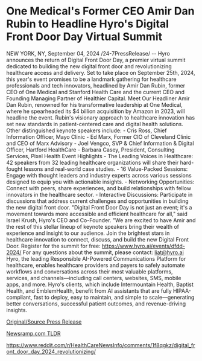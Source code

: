 # One Medical's Former CEO Amir Dan Rubin to Headline Hyro's Digital Front Door Day Virtual Summit

NEW YORK, NY, September 04, 2024 /24-7PressRelease/ -- Hyro announces the return of Digital Front Door Day, a premier virtual summit dedicated to building the new digital front door and revolutionizing healthcare access and delivery. Set to take place on September 25th, 2024, this year's event promises to be a landmark gathering for healthcare professionals and tech innovators, headlined by Amir Dan Rubin, former CEO of One Medical and Stanford Health Care and the current CEO and Founding Managing Partner of Healthier Capital.  Meet Our Headliner  Amir Dan Rubin, renowned for his transformative leadership at One Medical, where he spearheaded its $4 billion acquisition by Amazon in 2023, will headline the event. Rubin's visionary approach to healthcare innovation has set new standards in patient-centered care and digital health solutions.  Other distinguished keynote speakers include:  - Cris Ross, Chief Information Officer, Mayo Clinic - Ed Marx, Former CIO of Cleveland Clinic and CEO of Marx Advisory - Joel Vengco, SVP & Chief Information & Digital Officer, Hartford HealthCare - Barbara Casey, President, Consulting Services, Pixel Health  Event Highlights  - The Leading Voices in Healthcare: 42 speakers from 32 leading healthcare organizations will share their hard-fought lessons and real-world case studies.  - 16 Value-Packed Sessions: Engage with thought leaders and industry experts across various sessions designed to equip you with actionable insights.  - Networking Opportunities: Connect with peers, share experiences, and build relationships with fellow innovators in the healthcare sector.  - Interactive Discussions: Participate in discussions that address current challenges and opportunities in building the new digital front door.  "Digital Front Door Day is not just an event; it's a movement towards more accessible and efficient healthcare for all," said Israel Krush, Hyro's CEO and Co-Founder. "We are excited to have Amir and the rest of this stellar lineup of keynote speakers bring their wealth of experience and insight to our audience.   Join the brightest stars in healthcare innovation to connect, discuss, and build the new Digital Front Door. Register for the summit for free: https://www.hyro.ai/events/dfdd-2024/   For any questions about the summit, please contact: liat@hyro.ai  Hyro, the leading Responsible AI-Powered Communications Platform for healthcare, enables healthcare providers and payers to safely automate workflows and conversations across their most valuable platforms, services, and channels—including call centers, websites, SMS, mobile apps, and more. Hyro's clients, which include Intermountain Health, Baptist Health, and EmblemHealth, benefit from AI assistants that are fully HIPAA-compliant, fast to deploy, easy to maintain, and simple to scale—generating better conversations, successful patient outcomes, and revenue-driving insights. 

[Original/Source Press Release](https://www.24-7pressrelease.com/press-release/513992/one-medicals-former-ceo-amir-dan-rubin-to-headline-hyros-digital-front-door-day-virtual-summit)
                    

[Newsramp.com TLDR](None) 

https://www.reddit.com/r/HealthCareNewsInfo/comments/1f8qgkz/digital_front_door_day_2024_revolutionizing/